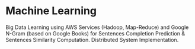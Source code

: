# Machine Learning
Big Data Learning using AWS Services (Hadoop, Map-Reduce) and Google N-Gram (based on Google Books) for Sentences Completion Prediction & Sentences Similarity Computation. Distributed System Implementation.
